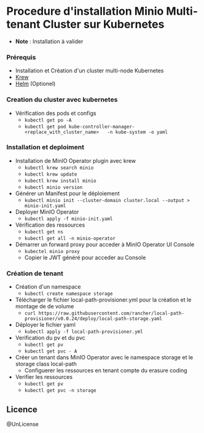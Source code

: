 # Procedure d'installation Minio Multi-tenant Cluster sur Kubernetes

- **Note** : Installation à valider

### Prérequis

- Installation et Création d'un cluster multi-node Kubernetes
- [Krew](https://krew.sigs.k8s.io/docs/user-guide/setup/install/)
- [Helm](https://helm.sh/)  (Optionel)

### Creation du cluster avec kubernetes

- Vérification des pods et configs
  - `kubectl get po -A`
  - `kubectl get pod kube-controller-manager-<replace_with_cluster_name>   -n kube-system -o yaml`

### Installation et deploiment

- Installation de MinIO Operator plugin avec krew
  - `kubectl krew search minio`
  - `kubectl krew update`
  - `kubectl krew install minio`
  - `kubectl minio version`
- Générer un Manifest pour le déploiement  
  - `kubectl minio init --cluster-domain cluster.local --output > minio-init.yaml`
- Deployer MinIO Operator
  - `kubectl apply -f minio-init.yaml`
- Vérification des ressources
  - `kubectl get ns` 
  - `kubectl get all -n minio-operator`
- Démarrer un forward proxy pour acceder à MinIO Operator UI Console
  - `kubectel minio proxy`
  - Copier le JWT généré pour acceder au Console

### Création de tenant

- Création d'un namespace
  - `kubectl create namespace storage`
- Télécharger le fichier local-path-provisioner.yml pour la création et le montage de de volume
  - `curl https://raw.githubusercontent.com/rancher/local-path-provisioner/v0.0.24/deploy/local-path-storage.yaml`
- Déployer le fichier yaml
  - `kubectl apply -f local-path-provisioner.yml`
- Verification du pv et du pvc
  - `kubectl get pv`
  - `kubectl get pvc - A`
- Créer un tenant dans MinIO Operator avec le namespace storage et le storage class local-path
  - Configuerer les ressources en tenant compte du erasure coding
- Verifier les ressources
  - `kubectl get pv`
  - `kubectl get pvc -n storage`

## Licence
@UnLicense